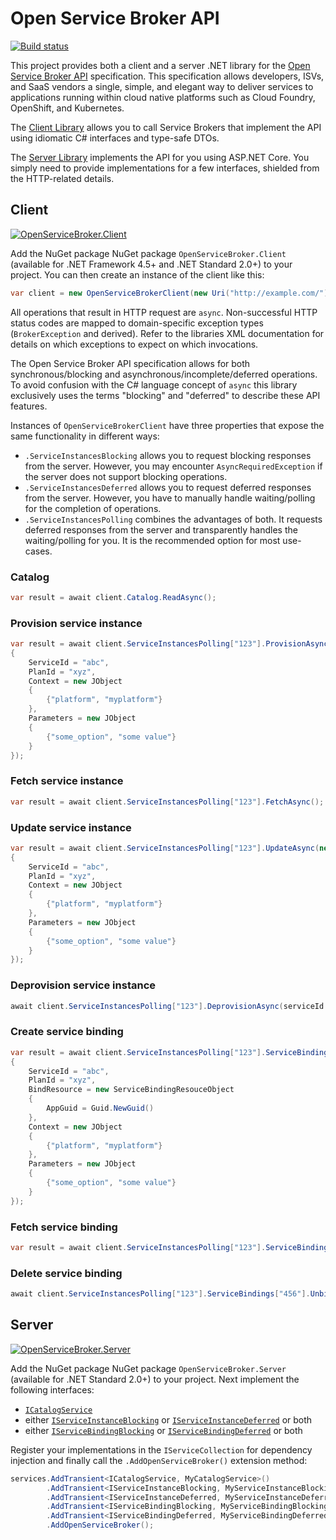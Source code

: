 # Open Service Broker API

[![Build status](https://img.shields.io/appveyor/ci/AXOOM/OpenServiceBroker.svg)](https://ci.appveyor.com/project/AXOOM/OpenServiceBroker)

This project provides both a client and a server .NET library for the [Open Service Broker API](https://www.openservicebrokerapi.org/) specification. This specification allows developers, ISVs, and SaaS vendors a single, simple, and elegant way to deliver services to applications running within cloud native platforms such as Cloud Foundry, OpenShift, and Kubernetes.

The [Client Library](#client) allows you to call Service Brokers that implement the API using idiomatic C# interfaces and type-safe DTOs.

The [Server Library](#server) implements the API for you using ASP.NET Core. You simply need to provide implementations for a few interfaces, shielded from the HTTP-related details.

## Client

[![OpenServiceBroker.Client](https://img.shields.io/nuget/v/OpenServiceBroker.Client.svg?label=OpenServiceBroker.Client)](https://www.nuget.org/packages/OpenServiceBroker.Client/)

Add the NuGet package NuGet package `OpenServiceBroker.Client` (available for .NET Framework 4.5+ and .NET Standard 2.0+) to your project. You can then create an instance of the client like this:

```csharp
var client = new OpenServiceBrokerClient(new Uri("http://example.com/"));
```

All operations that result in HTTP request are `async`. Non-successful HTTP status codes are mapped to domain-specific exception types (`BrokerException` and derived). Refer to the libraries XML documentation for details on which exceptions to expect on which invocations.

The Open Service Broker API specification allows for both synchronous/blocking and asynchronous/incomplete/deferred operations. To avoid confusion with the C# language concept of `async` this library exclusively uses the terms "blocking" and "deferred" to describe these API features.

Instances of `OpenServiceBrokerClient` have three properties that expose the same functionality in different ways:

- `.ServiceInstancesBlocking` allows you to request blocking responses from the server. However, you may encounter `AsyncRequiredException` if the server does not support blocking operations.
- `.ServiceInstancesDeferred` allows you to request deferred responses from the server. However, you have to manually handle waiting/polling for the completion of operations.
- `.ServiceInstancesPolling` combines the advantages of both. It requests deferred responses from the server and transparently handles the waiting/polling for you. It is the recommended option for most use-cases.

### Catalog

```csharp
var result = await client.Catalog.ReadAsync();
```

### Provision service instance

```csharp
var result = await client.ServiceInstancesPolling["123"].ProvisionAsync(new ServiceInstanceProvisionRequest
{
    ServiceId = "abc",
    PlanId = "xyz",
    Context = new JObject
    {
        {"platform", "myplatform"}
    },
    Parameters = new JObject
    {
        {"some_option", "some value"}
    }
});
```

### Fetch service instance

```csharp
var result = await client.ServiceInstancesPolling["123"].FetchAsync();
```

### Update service instance

```csharp
var result = await client.ServiceInstancesPolling["123"].UpdateAsync(new ServiceInstanceUpdateRequest
{
    ServiceId = "abc",
    PlanId = "xyz",
    Context = new JObject
    {
        {"platform", "myplatform"}
    },
    Parameters = new JObject
    {
        {"some_option", "some value"}
    }
});
```

### Deprovision service instance

```csharp
await client.ServiceInstancesPolling["123"].DeprovisionAsync(serviceId: "abc", planId: "xyz");
```

### Create service binding

```csharp
var result = await client.ServiceInstancesPolling["123"].ServiceBindings["456"].ProvisionAsync(new ServiceBindingRequest
{
    ServiceId = "abc",
    PlanId = "xyz",
    BindResource = new ServiceBindingResouceObject
    {
        AppGuid = Guid.NewGuid()
    },
    Context = new JObject
    {
        {"platform", "myplatform"}
    },
    Parameters = new JObject
    {
        {"some_option", "some value"}
    }
});
```

### Fetch service binding

```csharp
var result = await client.ServiceInstancesPolling["123"].ServiceBindings["456"].FetchAsync();
```

### Delete service binding

```csharp
await client.ServiceInstancesPolling["123"].ServiceBindings["456"].UnbindAsync(serviceId: "abc", planId: "xyz");
```

## Server

[![OpenServiceBroker.Server](https://img.shields.io/nuget/v/OpenServiceBroker.Server.svg?label=OpenServiceBroker.Server)](https://www.nuget.org/packages/OpenServiceBroker.Server/)

Add the NuGet package NuGet package `OpenServiceBroker.Server` (available for .NET Standard 2.0+) to your project. Next implement the following interfaces:
- [`ICatalogService`](src/Server/Catalogs/ICatalogService.cs)
- either [`IServiceInstanceBlocking`](src/Server/Instances/IServiceInstanceBlocking.cs) or [`IServiceInstanceDeferred`](src/Server/Instances/IServiceInstanceDeferred.cs) or both
- either [`IServiceBindingBlocking`](src/Server/Bindings/IServiceBindingBlocking.cs) or [`IServiceBindingDeferred`](src/Server/Bindings/IServiceBindingDeferred.cs) or both

Register your implementations in the `IServiceCollection` for dependency injection and finally call the `.AddOpenServiceBroker()` extension method:

```csharp
services.AddTransient<ICatalogService, MyCatalogService>()
        .AddTransient<IServiceInstanceBlocking, MyServiceInstanceBlocking>()
        .AddTransient<IServiceInstanceDeferred, MyServiceInstanceDeferred>()
        .AddTransient<IServiceBindingBlocking, MyServiceBindingBlocking>()
        .AddTransient<IServiceBindingDeferred, MyServiceBindingDeferred>()
        .AddOpenServiceBroker();
```
